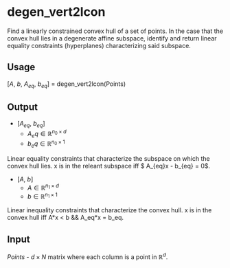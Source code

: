 # degen_vert2lcon
 
Find a linearly constrained convex hull of a set of points.
In the case that the convex hull lies in a degenerate affine subspace, identify and return linear equality constraints (hyperplanes) characterizing said subspace.

## Usage

[$A$, $b$, $A_{eq}$, $b_{eq}$] = degen_vert2lcon(Points)

## Output

- [$A_{eq}$, $b_{eq}$]
    - $A_eq \in \mathbb{R}^{n_0 \times d}$
    - $b_eq \in \mathbb{R}^{n_0 \times 1}$

Linear equality constraints that characterize the subspace on which the convex hull lies. x is in the releant subspace iff $ A_{eq}x - b_{eq} = 0$.

- [$A$, $b$]
    - $A \in \mathbb{R}^{n_1 \times d}$
    - $b \in \mathbb{R}^{n_1 \times 1}$

Linear inequality constraints that characterize the convex hull. x is in the convex hull iff A\*x < b && A_eq\*x = b_eq.

## Input

$Points$ - $d \times N$ matrix where each column is a point in $\mathbb{R}^d$.